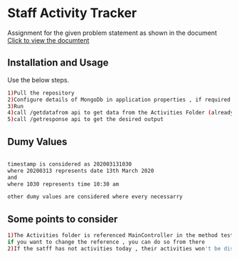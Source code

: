 # Staff Activity Tracker

Assignment for the given problem statement as shown in the document [Click to view the documtent](https://docs.google.com/document/d/14QV5OF5RbFJHplW85er-8wyLgVdsKGByLZYAvzE4tko/edit)

## Installation and Usage

Use the below steps.

```bash
1)Pull the repository
2)Configure details of MongoDb in application properties , if required
3)Run
4)call /getdatafrom api to get data from the Activities Folder (already presenet in the repository) to the db
5)call /getresponse api to get the desired output
```

## Dumy Values

```bash

timestamp is considered as 202003131030
where 20200313 represents date 13th March 2020
and
where 1030 represents time 10:30 am

other dumy values are considered where every necessarry

```

## Some points to consider

```bash
1)The Activities folder is referenced MainController in the method test()
if you want to change the reference , you can do so from there
2)If the satff has not activities today , their activities won't be displayed as said


```
